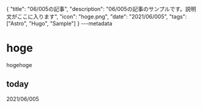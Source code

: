 {
  "title": "06/005の記事",
  "description": "06/005の記事のサンプルです。説明文がここに入ります",
  "icon": "hoge.png",
  "date": "2021/06/005",
  "tags": ["Astro", "Hugo", "Sample"]
}
---metadata

# hoge
hogehoge

## today
2021/06/005